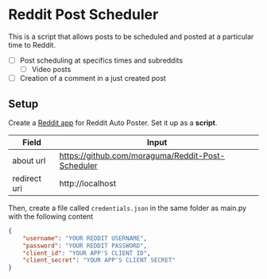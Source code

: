 # Reddit Post Scheduler

This is a script that allows posts to be scheduled and posted at a particular time to Reddit. 

- [ ] Post scheduling at specifics times and subreddits
    - [ ] Video posts
- [ ] Creation of a comment in a just created post

## Setup

Create a [Reddit app](https://www.reddit.com/prefs/apps) for Reddit Auto Poster. Set it up as a **script**.

| Field | Input |
---|---
about url | https://github.com/moraguma/Reddit-Post-Scheduler
redirect uri | http://localhost

Then, create a file called `credentials.json` in the same folder as main.py with the following content

```json
{
    "username": "YOUR REDDIT USERNAME",
    "password": "YOUR REDDIT PASSWORD",
    "client_id": "YOUR APP'S CLIENT ID",
    "client_secret": "YOUR APP'S CLIENT SECRET"
}
```
